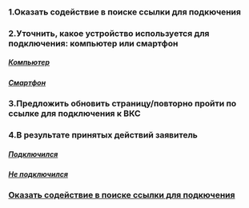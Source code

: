 ### 1.Оказать содействие в поиске ссылки для подкючения
### 2.Уточнить, какое устройство используется для подключения: компьютер или смартфон
##### [Компьютер](Компьютер.md)
##### [Смартфон](Смартфон.md)
### 3.Предложить обновить страницу/повторно пройти по ссылке для подключения к ВКС
### 4.В результате принятых действий заявитель
##### [Подключился](Подключился.md)
##### [Не подключился](Не%20подключился.md)

### [Оказать содействие в поиске ссылки для подкючения](Оказать%20содействие%20в%20поиске%20ссылки%20для%20подкючения.md)
